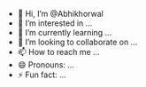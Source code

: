 - 👋 Hi, I’m @Abhikhorwal
- 👀 I’m interested in ...
- 🌱 I’m currently learning ...
- 💞️ I’m looking to collaborate on ...
- 📫 How to reach me ...
- 😄 Pronouns: ...
- ⚡ Fun fact: ...

<!---
Abhikhorwal/Abhikhorwal is a ✨ special ✨ repository because its `README.md` (this file) appears on your GitHub profile.
You can click the Preview link to take a look at your changes.
--->

